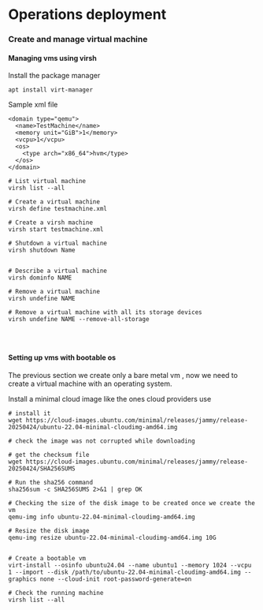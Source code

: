 
# Operations deployment






### Create and manage virtual machine 


#### Managing vms using virsh

Install the package manager

```
apt install virt-manager
```


Sample xml file
```
<domain type="qemu">
  <name>TestMachine</name>
  <memory unit="GiB">1</memory>
  <vcpu>1</vcpu>
  <os>
    <type arch="x86_64">hvm</type>
  </os>
</domain>

```

```
# List virtual machine 
virsh list --all

# Create a virtual machine 
virsh define testmachine.xml

# Create a virsh machine
virsh start testmachine.xml

# Shutdown a virtual machine 
virsh shutdown Name


# Describe a virtual machine 
virsh dominfo NAME

# Remove a virtual machine 
virsh undefine NAME

# Remove a virtual machine with all its storage devices
virsh undefine NAME --remove-all-storage




```


#### Setting up vms with bootable os

The previous section we create only a bare metal vm , now we need to create a virtual machine with an operating system. 

Install a minimal cloud image like the ones cloud providers use

```
# install it
wget https://cloud-images.ubuntu.com/minimal/releases/jammy/release-20250424/ubuntu-22.04-minimal-cloudimg-amd64.img

# check the image was not corrupted while downloading 

# get the checksum file
wget https://cloud-images.ubuntu.com/minimal/releases/jammy/release-20250424/SHA256SUMS

# Run the sha256 command 
sha256sum -c SHA256SUMS 2>&1 | grep OK

```


```
# Checking the size of the disk image to be created once we create the vm 
qemu-img info ubuntu-22.04-minimal-cloudimg-amd64.img

# Resize the disk image
qemu-img resize ubuntu-22.04-minimal-cloudimg-amd64.img 10G


# Create a bootable vm 
virt-install --osinfo ubuntu24.04 --name ubuntu1 --memory 1024 --vcpu 1 --import --disk /path/to/ubuntu-22.04-minimal-cloudimg-amd64.img --graphics none --cloud-init root-password-generate=on

# Check the running machine
virsh list --all


```

